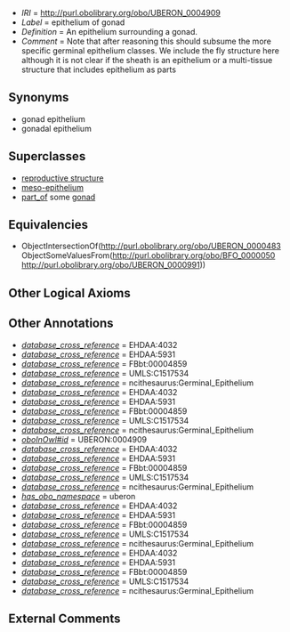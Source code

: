  * *IRI* = http://purl.obolibrary.org/obo/UBERON_0004909
 * *Label* = epithelium of gonad
 * *Definition* = An epithelium surrounding a gonad.
 * *Comment* = Note that after reasoning this should subsume the more specific germinal epithelium classes. We include the fly structure here although it is not clear if the sheath is an epithelium or a multi-tissue structure that includes epithelium as parts

## Synonyms

 * gonad epithelium
 * gonadal epithelium

## Superclasses

 * [reproductive structure](../../UBERON/56/UBERON_0005156.md)
 * [meso-epithelium](../../UBERON/75/UBERON_0012275.md)
 * [part_of](../../BFO/50/BFO_0000050.md) some [gonad](../../UBERON/91/UBERON_0000991.md)

## Equivalencies

 * ObjectIntersectionOf(<http://purl.obolibrary.org/obo/UBERON_0000483> ObjectSomeValuesFrom(<http://purl.obolibrary.org/obo/BFO_0000050> <http://purl.obolibrary.org/obo/UBERON_0000991>))

## Other Logical Axioms


## Other Annotations

 * *[database_cross_reference](../../ef/oboInOwl#hasDbXref.md)* = EHDAA:4032
 * *[database_cross_reference](../../ef/oboInOwl#hasDbXref.md)* = EHDAA:5931
 * *[database_cross_reference](../../ef/oboInOwl#hasDbXref.md)* = FBbt:00004859
 * *[database_cross_reference](../../ef/oboInOwl#hasDbXref.md)* = UMLS:C1517534
 * *[database_cross_reference](../../ef/oboInOwl#hasDbXref.md)* = ncithesaurus:Germinal_Epithelium
 * *[database_cross_reference](../../ef/oboInOwl#hasDbXref.md)* = EHDAA:4032
 * *[database_cross_reference](../../ef/oboInOwl#hasDbXref.md)* = EHDAA:5931
 * *[database_cross_reference](../../ef/oboInOwl#hasDbXref.md)* = FBbt:00004859
 * *[database_cross_reference](../../ef/oboInOwl#hasDbXref.md)* = UMLS:C1517534
 * *[database_cross_reference](../../ef/oboInOwl#hasDbXref.md)* = ncithesaurus:Germinal_Epithelium
 * *[oboInOwl#id](../../id/oboInOwl#id.md)* = UBERON:0004909
 * *[database_cross_reference](../../ef/oboInOwl#hasDbXref.md)* = EHDAA:4032
 * *[database_cross_reference](../../ef/oboInOwl#hasDbXref.md)* = EHDAA:5931
 * *[database_cross_reference](../../ef/oboInOwl#hasDbXref.md)* = FBbt:00004859
 * *[database_cross_reference](../../ef/oboInOwl#hasDbXref.md)* = UMLS:C1517534
 * *[database_cross_reference](../../ef/oboInOwl#hasDbXref.md)* = ncithesaurus:Germinal_Epithelium
 * *[has_obo_namespace](../../ce/oboInOwl#hasOBONamespace.md)* = uberon
 * *[database_cross_reference](../../ef/oboInOwl#hasDbXref.md)* = EHDAA:4032
 * *[database_cross_reference](../../ef/oboInOwl#hasDbXref.md)* = EHDAA:5931
 * *[database_cross_reference](../../ef/oboInOwl#hasDbXref.md)* = FBbt:00004859
 * *[database_cross_reference](../../ef/oboInOwl#hasDbXref.md)* = UMLS:C1517534
 * *[database_cross_reference](../../ef/oboInOwl#hasDbXref.md)* = ncithesaurus:Germinal_Epithelium
 * *[database_cross_reference](../../ef/oboInOwl#hasDbXref.md)* = EHDAA:4032
 * *[database_cross_reference](../../ef/oboInOwl#hasDbXref.md)* = EHDAA:5931
 * *[database_cross_reference](../../ef/oboInOwl#hasDbXref.md)* = FBbt:00004859
 * *[database_cross_reference](../../ef/oboInOwl#hasDbXref.md)* = UMLS:C1517534
 * *[database_cross_reference](../../ef/oboInOwl#hasDbXref.md)* = ncithesaurus:Germinal_Epithelium

## External Comments

